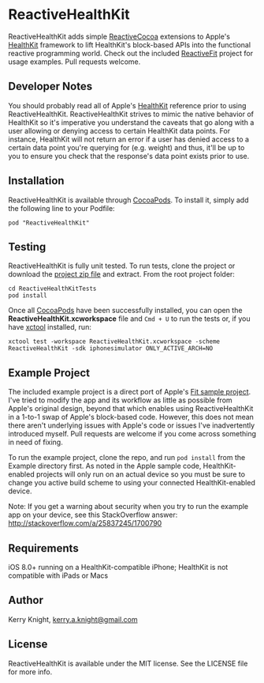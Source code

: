 ReactiveHealthKit
=================


ReactiveHealthKit adds simple [ReactiveCocoa](http://reactivecocoa.io/) extensions to Apple's [HealthKit](https://developer.apple.com/library/ios/documentation/HealthKit/Reference/HealthKit_Framework/index.html) framework to lift HealthKit's block-based APIs into the functional reactive programming world.  Check out the included [ReactiveFit](https://github.com/kerryknight/ReactiveHealthKit/tree/master/Example) project for usage examples. Pull requests welcome.

## Developer Notes

You should probably read all of Apple's [HealthKit](https://developer.apple.com/library/ios/documentation/HealthKit/Reference/HealthKit_Framework/index.html) reference prior to using ReactiveHealthKit.  ReactiveHealthKit strives to mimic the native behavior of HealthKit so it's imperative you understand the caveats that go along with a user allowing or denying access to certain HealthKit data points. For instance, HealthKit will not return an error if a user has denied access to a certain data point you're querying for (e.g. weight) and thus, it'll be up to you to ensure you check that the response's data point exists prior to use.

## Installation

ReactiveHealthKit is available through [CocoaPods](http://cocoapods.org). To install
it, simply add the following line to your Podfile:

    pod "ReactiveHealthKit"

## Testing

ReactiveHealthKit is fully unit tested.  To run tests, clone the project or download the [project zip file](https://github.com/kerryknight/ReactiveHealthKit/archive/develop.zip) and extract.  From the root project folder:

    cd ReactiveHealthKitTests
    pod install

Once all [CocoaPods](http://cocoapods.org/) have been successfully installed, you can open the **ReactiveHealthKit.xcworkspace** file and `Cmd + U` to run the tests or, if you have [xctool](https://github.com/facebook/xctool) installed, run:

    xctool test -workspace ReactiveHealthKit.xcworkspace -scheme ReactiveHealthKit -sdk iphonesimulator ONLY_ACTIVE_ARCH=NO

## Example Project 

The included example project is a direct port of Apple's [Fit sample project](https://developer.apple.com/library/ios/samplecode/Fit/Introduction/Intro.html). I've tried to modify the app and its workflow as little as possible from Apple's original design, beyond that which enables using ReactiveHealthKit in a 1-to-1 swap of Apple's block-based code.  However, this does not mean there aren't underlying issues with Apple's code or issues I've inadvertently introduced myself.  Pull requests are welcome if you come across something in need of fixing. 

To run the example project, clone the repo, and run `pod install` from the Example directory first. As noted in the Apple sample code, HealthKit-enabled projects will only run on an actual device so you must be sure to change you active build scheme to using your connected HealthKit-enabled device.

Note: If you get a warning about security when you try to run the example app on your device, see this StackOverflow answer: http://stackoverflow.com/a/25837245/1700790

## Requirements

iOS 8.0+ running on a HealthKit-compatible iPhone; HealthKit is not compatible with iPads or Macs 

## Author

Kerry Knight, kerry.a.knight@gmail.com

## License

ReactiveHealthKit is available under the MIT license. See the LICENSE file for more info.
